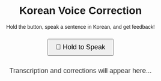 <!DOCTYPE html>
<html lang="en">
<head>
  <meta charset="UTF-8">
  <meta name="viewport" content="width=device-width, initial-scale=1.0">
  <title>Korean Voice Correction</title>
  <style>
    body {
      font-family: Arial, sans-serif;
      text-align: center;
      margin: 0;
      padding: 20px;
    }
    button {
      font-size: 18px;
      padding: 10px 20px;
      margin: 10px;
      cursor: pointer;
    }
    #output {
      margin-top: 20px;
      font-size: 18px;
      color: #333;
    }
  </style>
</head>
<body>

  <h1>Korean Voice Correction</h1>
  <p>Hold the button, speak a sentence in Korean, and get feedback!</p>

  <button id="record-button">🎤 Hold to Speak</button>
  <div id="output">Transcription and corrections will appear here...</div>

  <script>
    let recognition;
    const output = document.getElementById("output");
    const recordButton = document.getElementById("record-button");

    // Check for browser support
    if ('webkitSpeechRecognition' in window || 'SpeechRecognition' in window) {
      recognition = new (window.webkitSpeechRecognition || window.SpeechRecognition)();
      recognition.lang = 'ko-KR'; // Korean Language
      recognition.interimResults = false; // Only final result
      recognition.continuous = false;

      let isRecording = false;

      // Start Recording
      recordButton.addEventListener("mousedown", () => {
        output.textContent = "Listening...";
        recognition.start();
        isRecording = true;
      });

      // Stop Recording
      recordButton.addEventListener("mouseup", () => {
        if (isRecording) {
          recognition.stop();
          isRecording = false;
        }
      });

      // Process Results
      recognition.onresult = async (event) => {
        const userTranscript = event.results[0][0].transcript;
        output.textContent = `You said: "${userTranscript}"\nProcessing...`;

        // Send transcript to GitHub Actions API (replace URL with your GitHub Actions backend)
        try {
          const response = await fetch("YOUR_BACKEND_API_URL", {
            method: "POST",
            headers: { "Content-Type": "application/json" },
            body: JSON.stringify({ transcript: userTranscript })
          });
          const data = await response.json();

          // Display the correction
          output.textContent = data.correctedText || "Error processing response.";
        } catch (error) {
          output.textContent = "An error occurred. Please try again later.";
        }
      };

      recognition.onerror = () => {
        output.textContent = "Error occurred while recognizing speech.";
      };
    } else {
      output.textContent = "Speech recognition not supported in this browser.";
    }
  </script>
</body>
</html>
